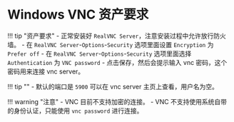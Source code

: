 # Windows VNC 资产要求

!!! tip "资产要求"
    - 正常安装好 `RealVNC Server`，注意安装过程中允许放行防火墙。
    - 在 `RealVNC Server`-`Options`-`Security` 选项里面设置 `Encryption` 为 `Prefer off`
    - 在 `RealVNC Server`-`Options`-`Security` 选项里面选择 `Authentication` 为 `VNC password`
    - 点击保存，然后会提示输入 vnc 密码，这个密码用来连接 vnc server。

!!! tip ""
    - 默认的端口是 `5900` 可以在 vnc server 主页上查看，用户名为空。

!!! warning "注意"
    - VNC 目前不支持加密的连接。
    - VNC 不支持使用系统自带的身份认证，只能使用 `vnc password` 进行连接。

